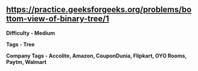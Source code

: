 ## https://practice.geeksforgeeks.org/problems/bottom-view-of-binary-tree/1

**Difficulty - Medium**

**Tags - Tree**

**Company Tags - Accolite, Amazon, CouponDunia, Flipkart, OYO Rooms, Paytm, Walmart**
